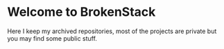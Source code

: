 # Welcome to BrokenStack
Here I keep my archived repositories, most of the projects are private but you may find some public stuff. 
